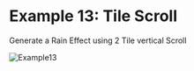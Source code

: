 # Example 13: Tile Scroll
Generate a Rain Effect using 2 Tile vertical Scroll

![Example13](https://user-images.githubusercontent.com/6067824/202898517-fe1348b3-f910-4fc4-8d1c-03da43eb3734.png)
